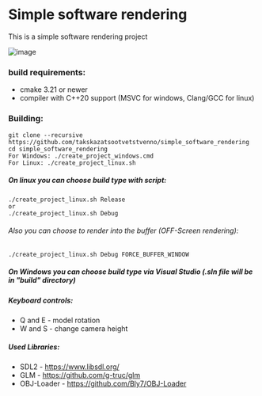 # Simple software rendering
This is a simple software rendering project

![image](https://user-images.githubusercontent.com/47656611/235807810-fca92fce-a76e-4e3e-9659-fbdbf6207088.png)

### build requirements:
* cmake 3.21 or newer
* compiler with C++20 support (MSVC for windows, Clang/GCC for linux)

### Building:
    git clone --recursive https://github.com/takskazatsootvetstvenno/simple_software_rendering
    cd simple_software_rendering
    For Windows: ./create_project_windows.cmd
    For Linux: ./create_project_linux.sh

##### On linux you can choose build type with script:
    ./create_project_linux.sh Release
    or
    ./create_project_linux.sh Debug
    
###### Also you can choose to render into the buffer (OFF-Screen rendering):
    ./create_project_linux.sh Debug FORCE_BUFFER_WINDOW
    
##### On Windows you can choose build type via Visual Studio (.sln file will be in "build" directory)

##### Keyboard controls:
* Q and E - model rotation
* W and S - change camera height

##### Used Libraries:
* SDL2 - https://www.libsdl.org/
* GLM  - https://github.com/g-truc/glm
* OBJ-Loader - https://github.com/Bly7/OBJ-Loader

